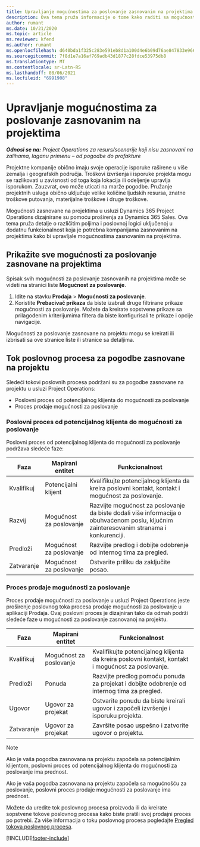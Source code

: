 ```yaml
---
title: Upravljanje mogućnostima za poslovanje zasnovanim na projektima
description: Ova tema pruža informacije o tome kako raditi sa mogućnostima koje su povezane sa projektima.
author: rumant
ms.date: 10/21/2020
ms.topic: article
ms.reviewer: kfend
ms.author: rumant
ms.openlocfilehash: d640bda1f325c283e591eb8d1a100d4e6b09d76ae847833e9664c3631eabd154
ms.sourcegitcommit: 7f8d1e7a16af769adb43d1877c28fdce53975db8
ms.translationtype: MT
ms.contentlocale: sr-Latn-RS
ms.lasthandoff: 08/06/2021
ms.locfileid: "6991908"
---
```

# <a name="manage-project-based-opportunities"></a>Upravljanje mogućnostima za poslovanje zasnovanim na projektima

_**Odnosi se na:** Project Operations za resurs/scenarije koji nisu zasnovani na zalihama, laganu primenu – od pogodbe do profakture_

Projektne kompanije obično imaju svoje operacije isporuke raširene u više zemalja i geografskih područja. Troškovi izvršenja i isporuke projekta mogu se razlikovati u zavisnosti od toga koja lokacija ili odeljenje upravlja isporukom. Zauzvrat, ovo može uticati na marže pogodbe. Pružanje projektnih usluga obično uključuje velike količine ljudskih resursa, znatne troškove putovanja, materijalne troškove i druge troškove.

Mogućnosti zasnovane na projektima u usluzi Dynamics 365 Project Operations dizajnirane su pomoću proširenja za Dynamics 365 Sales. Ova tema pruža detalje o različitim poljima i poslovnoj logici uključenoj u dodatnu funkcionalnost koja je potrebna kompanijama zasnovanim na projektima kako bi upravljale mogućnostima zasnovanim na projektima.

## <a name="view-all-project-based-opportunities"></a>Prikažite sve mogućnosti za poslovanje zasnovane na projektima

Spisak svih mogućnosti za poslovanje zasnovanih na projektima može se videti na stranici liste **Mogućnost za poslovanje**. 

1. Idite na stavku **Prodaja** > **Mogućnosti za poslovanje**.
2. Koristite **Prebacivač prikaza** da biste izabrali druge filtrirane prikaze mogućnosti za poslovanje. Možete da kreirate sopstvene prikaze sa prilagođenim kriterijumima filtera da biste konfigurisali te prikaze i opcije navigacije.

Mogućnosti za poslovanje zasnovane na projektu mogu se kreirati ili izbrisati sa ove stranice liste ili stranice sa detaljima.

## <a name="business-process-flow-for-project-based-deals"></a>Tok poslovnog procesa za pogodbe zasnovane na projektu

Sledeći tokovi poslovnih procesa podržani su za pogodbe zasnovane na projektu u usluzi Project Operations:

- Poslovni proces od potencijalnog klijenta do mogućnosti za poslovanje
- Proces prodaje mogućnosti za poslovanje

### <a name="lead-to-opportunity-business-process"></a>Poslovni proces od potencijalnog klijenta do mogućnosti za poslovanje 
Poslovni proces od potencijalnog klijenta do mogućnosti za poslovanje podržava sledeće faze:

| Faza | Mapirani entitet | Funkcionalnost |
| --- | --- | --- |
| Kvalifikuj | Potencijalni klijent | Kvalifikujte potencijalnog klijenta da kreira poslovni kontakt, kontakt i mogućnost za poslovanje. |
| Razvij | Mogućnost za poslovanje | Razvijte mogućnost za poslovanje da biste dodali više informacija o obuhvaćenom poslu, ključnim zainteresovanim stranama i konkurenciji. |
| Predloži | Mogućnost za poslovanje | Razvijte predlog i dobijte odobrenje od internog tima za pregled. |
| Zatvaranje | Mogućnost za poslovanje | Ostvarite priliku da zaključite posao. |

### <a name="opportunity-sales-process"></a>Proces prodaje mogućnosti za poslovanje
Proces prodaje mogućnosti za poslovanje u usluzi Project Operations jeste proširenje poslovnog toka procesa prodaje mogućnosti za poslovanje u aplikaciji Prodaja. Ovaj poslovni proces je dizajniran tako da odmah podrži sledeće faze u mogućnosti za poslovanje zasnovanoj na projektu.

| Faza | Mapirani entitet | Funkcionalnost |
| --- | --- | --- |
| Kvalifikuj | Mogućnost za poslovanje | Kvalifikujte potencijalnog klijenta da kreira poslovni kontakt, kontakt i mogućnost za poslovanje. |
| Predloži | Ponuda | Razvijte predlog pomoću ponuda za projekat i dobijte odobrenje od internog tima za pregled. |
| Ugovor | Ugovor za projekat | Ostvarite ponudu da biste kreirali ugovor i započeli izvršenje i isporuku projekta. |
| Zatvaranje | Ugovor za projekat | Završite posao uspešno i zatvorite ugovor o projektu. |

> [!NOTE]
> Ako je vaša pogodba zasnovana na projektu započela sa potencijalnim klijentom, poslovni proces od potencijalnog klijenta do mogućnosti za poslovanje ima prednost.
>
> Ako je vaša pogodba zasnovana na projektu započela sa mogućnošću za poslovanje, poslovni proces prodaje mogućnosti za poslovanje ima prednost.

Možete da uredite tok poslovnog procesa proizvoda ili da kreirate sopstvene tokove poslovnog procesa kako biste pratili svoj prodajni proces po potrebi. Za više informacija o toku poslovnog procesa pogledajte [Pregled tokova poslovnog procesa](/dynamics365/customerengagement/on-premises/customize/business-process-flows-overview).


[!INCLUDE[footer-include](../includes/footer-banner.md)]